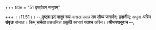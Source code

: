 +++
title = "51 दृष्ट्वेदम् मानुषम्"

+++
।।11.51।। --,**दृष्ट्वा इदं मानुषं रूपं** मत्सखं प्रसन्नं **तव सौम्यं
जनार्दन; इदानीम्;** अधुना **अस्मि संवृत्तः** संजातः। किम् **सचेताः**
प्रसन्नचित्तः **प्रकृतिं** स्वभावं **गतश्च** अस्मि।।**श्रीभगवानुवाच
--,**
